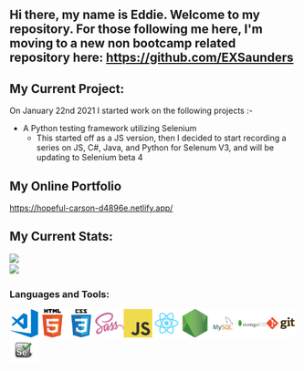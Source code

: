 ## Hi there, my name is Eddie. Welcome to my repository. For those following me here, I'm moving to a new non bootcamp related repository here: https://github.com/EXSaunders

## My Current Project:  
On January 22nd 2021 I started work on the following projects :-
- A Python testing framework utilizing Selenium
    - This started off as a JS version, then I decided to start recording a series on JS, C#, Java, and Python for Selenum V3, and will be updating to Selenium beta 4
    
## My Online Portfolio
https://hopeful-carson-d4896e.netlify.app/

## My Current Stats:
![](https://github-readme-stats.vercel.app/api?username=SaundersEddie&show_icons=true&theme=radical)<br>
![](https://github-readme-stats.vercel.app/api/top-langs/?username=SaundersEddie&show_icons=true&theme=radical)

### Languages and Tools:

<img align="left" alt="Visual Studio Code" width="50px" src="https://github.com/SaundersEddie/SaundersEddie/blob/master/visual-studio-code.png?raw=true" />
<img align="left" alt="HTML5" width="50px" src="https://github.com/SaundersEddie/SaundersEddie/blob/master/html.png?raw=true" />
<img align="left" alt="CSS3" width="50px" src="https://github.com/SaundersEddie/SaundersEddie/blob/master/css.png?raw=true" />
<img align="left" alt="Sass" width="50px" src="https://github.com/SaundersEddie/SaundersEddie/blob/master/sass.png?raw=true" />
<img align="left" alt="JavaScript" width="50px" src="https://github.com/SaundersEddie/SaundersEddie/blob/master/javascript.png?raw=true" />
<img align="left" alt="React" width="50px" src="https://github.com/SaundersEddie/SaundersEddie/blob/master/react.png?raw=true" />
<img align="left" alt="Node.js" width="50px" src="https://github.com/SaundersEddie/SaundersEddie/blob/master/nodejs.png?raw=true" />
<img align="left" alt="MySQL" width="50px" src="https://github.com/SaundersEddie/SaundersEddie/blob/master/mysql.png?raw=true" />
<img align="left" alt="MongoDB" width="50px" src="https://github.com/SaundersEddie/SaundersEddie/blob/master/mongodb.png?raw=true" />
<img align="left" alt="Git" width="50px" src="https://github.com/SaundersEddie/SaundersEddie/blob/master/git.png?raw=true" />
<img align="left" alt="Selenium" width="50px" src="https://github.com/SaundersEddie/SaundersEddie/blob/master/selenium-logo.png?raw=true" />
<br />
<br />

[website]: https://eddie-saunders.herokuapp.com/
[twitter]: https://twitter.com
[linkedin]: https://linkedin.com/in/
